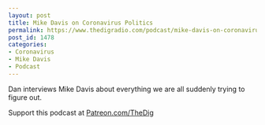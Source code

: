 ```yaml
---
layout: post
title: Mike Davis on Coronavirus Politics
permalink: https://www.thedigradio.com/podcast/mike-davis-on-coronavirus-politics/index.html
post_id: 1478
categories: 
- Coronavirus
- Mike Davis
- Podcast
---
```


Dan interviews Mike Davis about everything we are all suddenly trying to figure out.

Support this podcast at 
[Patreon.com/TheDig](http://Patreon.com/TheDig)